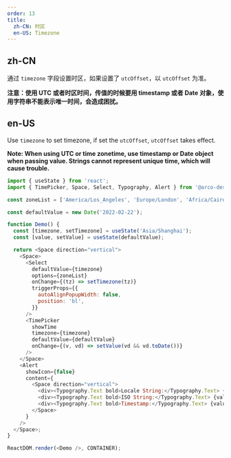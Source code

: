 ```yaml
---
order: 13
title:
  zh-CN: 时区
  en-US: Timezone
---
```


## zh-CN

通过 `timezone` 字段设置时区，如果设置了 `utcOffset`，以 `utcOffset` 为准。

**注意：使用 UTC 或者时区时间，传值的时候要用 timestamp 或者 Date 对象，使用字符串不能表示唯一时间，会造成困扰。**

## en-US

Use `timezone` to set timezone, if set the `utcOffset`, `utcOffset` takes effect.

**Note: When using UTC or time zonetime, use timestamp or Date object when passing value. Strings cannot represent unique time, which will cause trouble.**

```js
import { useState } from 'react';
import { TimePicker, Space, Select, Typography, Alert } from '@arco-design/web-react';

const zoneList = ['America/Los_Angeles', 'Europe/London', 'Africa/Cairo', 'Asia/Shanghai'];

const defaultValue = new Date('2022-02-22');

function Demo() {
  const [timezone, setTimezone] = useState('Asia/Shanghai');
  const [value, setValue] = useState(defaultValue);

  return <Space direction="vertical">
    <Space>
      <Select
        defaultValue={timezone}
        options={zoneList}
        onChange={(tz) => setTimezone(tz)}
        triggerProps={{
          autoAlignPopupWidth: false,
          position: 'bl',
        }}
      />
      <TimePicker
        showTime
        timezone={timezone}
        defaultValue={defaultValue}
        onChange={(v, vd) => setValue(vd && vd.toDate())}
      />
    </Space>
    <Alert
      showIcon={false}
      content={
        <Space direction="vertical">
          <div><Typography.Text bold>Locale String:</Typography.Text> {value.toLocaleString()}</div>
          <div><Typography.Text bold>ISO String:</Typography.Text> {value.toISOString()}</div>
          <div><Typography.Text bold>Timestamp:</Typography.Text> {value.valueOf()}</div>
        </Space>
      }
    />
  </Space>;
}

ReactDOM.render(<Demo />, CONTAINER);
```
